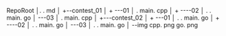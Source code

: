 RepoRoot
│. . md
│
+--contest_01
│ + ---01
│  . main. cpp
│ + ----02
│ .   . main. go
│ \---03
│  . main. cpp
│
+---contest_02
│ + ---01
│ .   . main. go
│ + ----02
│ .   . main. go
│ \---03
│ .   . main. go
│
\--img
 cpp. png 
 go. png 

